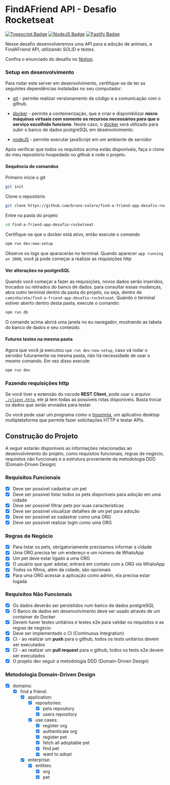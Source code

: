 # FindAFriend API - Desafio Rocketseat

[![Typescript Badge](https://img.shields.io/badge/TypeScript-20232A?style=for-the-badge&logo=typescript&logoColor=007acd&link=https://gist.github.com/bruno-valero/302a8b36f8fb5749bd15866b523b315e)](https://gist.github.com/bruno-valero/302a8b36f8fb5749bd15866b523b315e)
[![NodeJS Badge](https://img.shields.io/badge/Node.js-20232A?style=for-the-badge&logo=node.js&logoColor=68a063&link=https://gist.github.com/bruno-valero/9c4167a53b05049712ee0333c5664904)](https://gist.github.com/bruno-valero/9c4167a53b05049712ee0333c5664904)
[![Fastify Badge](https://img.shields.io/badge/Fastify-20232A?style=for-the-badge&logo=fastify&logoColor=white&link=https://gist.github.com/bruno-valero/e8c06d762d79b08abfacaa56810b2938)](https://gist.github.com/bruno-valero/e8c06d762d79b08abfacaa56810b2938)

Nesse desafio desenvolveremos uma API para a adoção de animais, a FindAFriend API, utilizando SOLID e testes.

Confira o enunciado do desafio no [Notion](https://efficient-sloth-d85.notion.site/Desafio-03-0b927eb32dbd4f21ab40224ffdf6cf19).

### Setup em desenvolvimento

Para rodar este server em desenvolvimento, certifique-se de ter as seguintes dependências instaladas no seu computador:

- [git](https://git-scm.com/downloads) - permite realizar versionamento de código e a comunicação com o github.

- [docker](https://docs.docker.com/get-docker/) - permite a conteinerização, que é criar e disponibilizar **micro máquinas virtuais com somente os recursos necessários para que o serviço escolhido funcione**. Neste caso, o [docker](https://docs.docker.com/get-docker/) será utilizado para subir o banco de dados postgreSQL em desenvolvimento.

- [nodeJS](https://nodejs.org/en) - permite executar javaScript em um ambiente de servidor

Após verificar que todos os requisitos acima estão disponíveis, faça o clone do meu repositório hospedado no github e rode o projeto.

#### Sequência de comandos

Primeiro inicie o git

```bash
git init
```

Clone o repositório

```bash
git clone https://github.com/bruno-valero/find-a-friend-app-desafio-rocketseat
```

Entre na pasta do projeto

```bash
cd find-a-friend-app-desafio-rocketseat
```

Certifique-se que o docker está ativo, então execute o comando

```bash
npm run dev:new-setup
```

Observe os logs que aparacerão no terminal. Quando aparecer `app running on 3000`, você já pode começar a realizar as requisições http

#### Ver alterações no postgreSQL

Quando você começar a fazer as requisições, novos dados serão inseridos, trocados ou retirados do banco de dados. para consultar essas mudanças, abra outro terminal dentro da pasta do projeto, ou seja, dentro de `caminho/ate/find-a-friend-app-desafio-rocketseat`. Quando o terminal estiver aberto dentro desta pasta, execute o comando:

```bash
npm run db
```

O comando acima abrirá uma janela no eu navegador, mostrando as tabela do banco de dados e seu conteúdo.

#### Futuros testes na mesma pasta

Agora que você já executou `npm run dev:new-setup`, caso vá rodar o servidor futuramente na mesma pasta, não há necessidade de usar o mesmo comando. Em vez disso execute:

```bash
npm run dev
```

### Fazendo requisições http

Se você tiver a extensão do vscode **REST Client**, pode usar o arquivo [`./client.http`](https://github.com/bruno-valero/find-a-friend-app-desafio-rocketseat/blob/main/client.http), ele já tem todas as possíveis rotas disponíveis. Basta trocar os dados que serão enviados para testar.

Ou você pode usar um programa como o [Insomnia](https://insomnia.rest/download), um aplicativo desktop multiplataforma que permite fazer solicitações HTTP e testar APIs.

## Construção do Projeto

A seguir estarão disponíveis as informações relacionadas ao desenvolvimento do projeto, como requisitos funcionais, regras de negócio, requisitos não funcionais e a estrutura proveniente da metodologia DDD (Domain-Driven Design)

### Requisitos Funcionais

- [x] Deve ser possível cadastrar um pet
- [x] Deve ser possível listar todos os pets disponíveis para adoção em uma cidade
- [x] Deve ser possível filtrar pets por suas características
- [x] Deve ser possível visualizar detalhes de um pet para adoção
- [x] Deve ser possível se cadastrar como uma ORG
- [x] Deve ser possível realizar login como uma ORG

### Regras de Negócio

- [x] Para listar os pets, obrigatoriamente precisamos informar a cidade
- [x] Uma ORG precisa ter um endereço e um número de WhatsApp
- [x] Um pet deve estar ligado a uma ORG
- [x] O usuário que quer adotar, entrará em contato com a ORG via WhatsApp
- [x] Todos os filtros, além da cidade, são opcionais
- [x] Para uma ORG acessar a aplicação como admin, ela precisa estar logada

### Requisitos Não Funcionais

- [x] Os dados deverão ser persistidos num banco de dados postgreSQL
- [x] O Banco de dados em desenvolvimento deve ser usado através de um container do Docker
- [x] Devem haver testes unitários e testes e2e para validar os requisitos e as regras de negócio
- [x] Deve ser implementado o CI (Continuous Integration)
- [x] CI - ao realizar um **push** para o github, todos os tests unitários devem ser executados
- [x] CI - ao realizar um **pull request** para o github, todos os tests e2e devem ser executados
- [x] O projeto dev seguir a metodologia DDD (Domain-Driven Design)

### Metodologia Domain-Driven Design

- [x] domains:
  - [x] find a friend:
    - [x] application:
      - [x] repositories:
        - [x] pets repository
        - [x] users repository
      - [x] use cases:
        - [x] register org
        - [x] authenticate org
        - [x] register pet
        - [x] fetch all adoptable pet
        - [x] find pet
        - [x] want to adopt
    - [x] enterprise:
      - [x] entities:
        - [x] org
        - [x] pet
